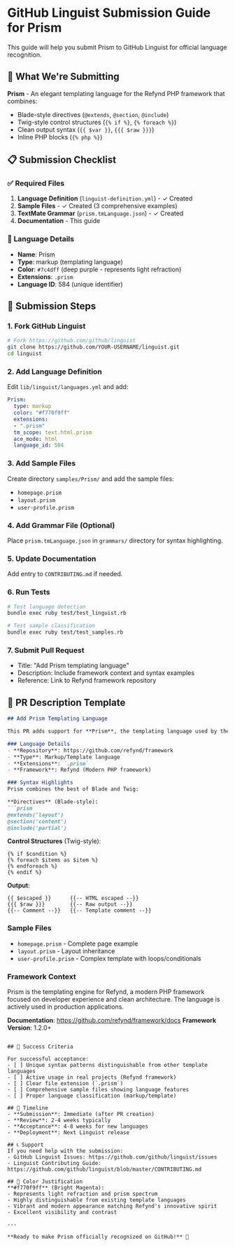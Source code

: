 # GitHub Linguist Submission Guide for Prism

This guide will help you submit Prism to GitHub Linguist for official language recognition.

## 🎯 What We're Submitting

**Prism** - An elegant templating language for the Refynd PHP framework that combines:
- Blade-style directives (`@extends`, `@section`, `@include`)
- Twig-style control structures (`{% if %}`, `{% foreach %}`)
- Clean output syntax (`{{ $var }}`, `{{{ $raw }}}`)
- Inline PHP blocks (`{% php %}`)

## 📋 Submission Checklist

### ✅ Required Files
1. **Language Definition** (`linguist-definition.yml`) - ✓ Created
2. **Sample Files** - ✓ Created (3 comprehensive examples)
3. **TextMate Grammar** (`prism.tmLanguage.json`) - ✓ Created
4. **Documentation** - This guide

### 🎨 Language Details
- **Name**: Prism
- **Type**: markup (templating language)
- **Color**: `#7c4dff` (deep purple - represents light refraction)
- **Extensions**: `.prism`
- **Language ID**: 584 (unique identifier)

## 🚀 Submission Steps

### 1. Fork GitHub Linguist
```bash
# Fork https://github.com/github/linguist
git clone https://github.com/YOUR-USERNAME/linguist.git
cd linguist
```

### 2. Add Language Definition
Edit `lib/linguist/languages.yml` and add:

```yaml
Prism:
  type: markup
  color: "#f770f9ff"
  extensions:
  - ".prism"
  tm_scope: text.html.prism
  ace_mode: html
  language_id: 584
```

### 3. Add Sample Files
Create directory `samples/Prism/` and add the sample files:
- `homepage.prism`
- `layout.prism` 
- `user-profile.prism`

### 4. Add Grammar File (Optional)
Place `prism.tmLanguage.json` in `grammars/` directory for syntax highlighting.

### 5. Update Documentation
Add entry to `CONTRIBUTING.md` if needed.

### 6. Run Tests
```bash
# Test language detection
bundle exec ruby test/test_linguist.rb

# Test sample classification  
bundle exec ruby test/test_samples.rb
```

### 7. Submit Pull Request
- Title: "Add Prism templating language"
- Description: Include framework context and syntax examples
- Reference: Link to Refynd framework repository

## 📝 PR Description Template

```markdown
## Add Prism Templating Language

This PR adds support for **Prism**, the templating language used by the Refynd PHP framework.

### Language Details
- **Repository**: https://github.com/refynd/framework
- **Type**: Markup/Template language
- **Extensions**: `.prism`
- **Framework**: Refynd (Modern PHP framework)

### Syntax Highlights
Prism combines the best of Blade and Twig:

**Directives** (Blade-style):
```prism
@extends('layout')
@section('content')
@include('partial')
```

**Control Structures** (Twig-style):
```prism
{% if $condition %}
{% foreach $items as $item %}
{% endforeach %}
{% endif %}
```

**Output**:
```prism
{{ $escaped }}      {{-- HTML escaped --}}
{{{ $raw }}}        {{-- Raw output --}}
{{-- Comment --}}   {{-- Template comment --}}
```

### Sample Files
- `homepage.prism` - Complete page example
- `layout.prism` - Layout inheritance
- `user-profile.prism` - Complex template with loops/conditionals

### Framework Context
Prism is the templating engine for Refynd, a modern PHP framework focused on developer experience and clean architecture. The language is actively used in production applications.

**Documentation**: https://github.com/refynd/framework/docs
**Framework Version**: 1.2.0+
```

## 🎯 Success Criteria

For successful acceptance:
- [ ] Unique syntax patterns distinguishable from other template languages
- [ ] Active usage in real projects (Refynd framework)
- [ ] Clear file extension (`.prism`)
- [ ] Comprehensive sample files showing language features
- [ ] Proper language classification (markup/template)

## 🔄 Timeline
- **Submission**: Immediate (after PR creation)
- **Review**: 2-4 weeks typically
- **Acceptance**: 4-8 weeks for new languages
- **Deployment**: Next Linguist release

## 📞 Support
If you need help with the submission:
- GitHub Linguist Issues: https://github.com/github/linguist/issues
- Linguist Contributing Guide: https://github.com/github/linguist/blob/master/CONTRIBUTING.md

## 🎨 Color Justification
**#f770f9ff** (Bright Magenta):
- Represents light refraction and prism spectrum
- Highly distinguishable from existing template languages
- Vibrant and modern appearance matching Refynd's innovative spirit
- Excellent visibility and contrast

---

**Ready to make Prism officially recognized on GitHub!** 🚀

